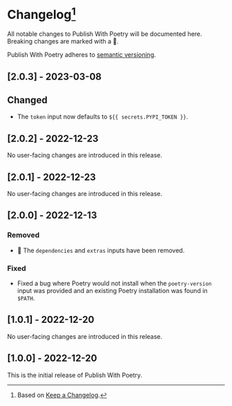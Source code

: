 # Changelog[^1]

All notable changes to Publish With Poetry will be documented here. Breaking changes are marked with a 🚩.

Publish With Poetry adheres to [semantic versioning](https://semver.org/spec/v2.0.0).

## <a name="2-0-3">[2.0.3] - 2023-03-08</a>

## Changed

- The `token` input now defaults to `${{ secrets.PYPI_TOKEN }}`.

## <a name="2-0-2">[2.0.2] - 2022-12-23</a>

No user-facing changes are introduced in this release.

## <a name="2-0-1">[2.0.1] - 2022-12-23</a>

No user-facing changes are introduced in this release.

## <a name="2-0-0">[2.0.0] - 2022-12-13</a>

### Removed

- 🚩 The `dependencies` and `extras` inputs have been removed.

### Fixed

- Fixed a bug where Poetry would not install when the `poetry-version` input was provided and an existing Poetry
  installation was found in `$PATH`.

## <a name="1-0-1">[1.0.1] - 2022-12-20</a>

No user-facing changes are introduced in this release.

## <a name="1-0-0">[1.0.0] - 2022-12-20</a>

This is the initial release of Publish With Poetry.

[^1]: Based on [Keep a Changelog](https://keepachangelog.com).